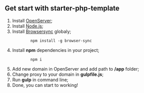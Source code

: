 <h2>Get start with starter-php-template</h2>

<ol>
	<li>Install <a href="https://ospanel.io/">OpenServer</a>;</li>
	<li>Install <a href="https://nodejs.org">Node.js</a>;</li>
	<li>Install <a href="https://www.browsersync.io/">Browsersync</a> globaly;</li>
	<code>
		npm install -g browser-sync
	</code>
	<li>Install <strong>npm</strong> dependencies in your project;</li>
	<code>
		npm i
	</code>
	<li>Add new domain in OpenServer and add path to <strong>/app</strong> folder;</li>
	<li>Change proxy to your domain in <strong>gulpfile.js</strong>;</li>
	<li>Run <strong>gulp</strong> in command line;</li>
	<li>Done, you can start to working!</li>
</ol>